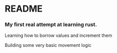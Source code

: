 # README

### My first real attempt at learning rust.

Learning how to borrow values and increment them

Building some very basic movement logic
